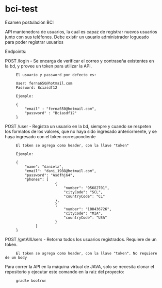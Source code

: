 # bci-test
Examen postulación BCI

API mantenedora de usuarios, la cual es capaz de registrar nuevos usuarios junto con sus teléfonos. Debe existir un usuario administrador logueado para poder registrar usuarios

Endpoints:

POST /login - Se encarga de verificar el correo y contraseña existentes en la bd, y provee un token para utilizar la API. 
         
         El usuario y password por defecto es:
         
         User: ferna650@hotmail.com
         Password: Bciasdf12
         
         Ejemplo:
         
         {
             "email" : "ferna650@hotmail.com",
             "password" : "Bciasdf12"
         }

POST /user  - Registra un usuario en la bd, siempre y cuando se respeten los formatos de los valores, que no haya sido ingresado anteriormente, y se haya ingresado con el token correspondiente

         El token se agrega como header, con la llave "token"
         
         Ejemplo:
         
         {
             "name": "daniela",
             "email": "dani_1988@hotmail.com",
             "password": "Asdfhj64",
             "phones": [
                           {
                               "number": "95682701",
                               "cityCode": "SCL",
                               "countryCode": "CL"
                           },
                           {
                               "number": "100436726",
                               "cityCode": "MIA",
                               "countryCode": "USA"
                           }
                  ]
         }
         
POST /getAllUsers - Retorna todos los usuarios registrados. Requiere de un token.

         El token se agrega como header, con la llave "token". No requiere de un body
         

Para correr la API en la máquina virtual de JAVA, solo se necesita clonar el repositorio y ejecutar este comando en la raiz del proyecto:

         gradle bootrun

